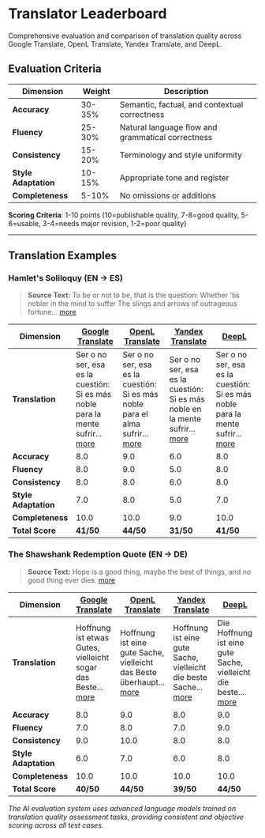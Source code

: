 # Translator Leaderboard

Comprehensive evaluation and comparison of translation quality across Google Translate, OpenL Translate, Yandex Translate, and DeepL.

## Evaluation Criteria

| Dimension | Weight | Description |
|-----------|--------|-------------|
| **Accuracy** | 30-35% | Semantic, factual, and contextual correctness |
| **Fluency** | 25-30% | Natural language flow and grammatical correctness |
| **Consistency** | 15-20% | Terminology and style uniformity |
| **Style Adaptation** | 10-15% | Appropriate tone and register |
| **Completeness** | 5-10% | No omissions or additions |

**Scoring Criteria**: 1-10 points (10=publishable quality, 7-8=good quality, 5-6=usable, 3-4=needs major revision, 1-2=poor quality)

---

## Translation Examples

### Hamlet's Soliloquy (EN → ES)

> **Source Text:**  To be or not to be, that is the question: Whether 'tis nobler in the mind to suffer The slings and arrows of outrageous fortune... [more](./examples/hamlet-soliloquy.md)

| Dimension | [Google Translate](https://translate.google.com/) | [OpenL Translate](https://openl.io/) | [Yandex Translate](https://translate.yandex.com/) | [DeepL](https://www.deepl.com/) |
|-----------|------------------|-----------------|------------------|--------|
| **Translation** | Ser o no ser, esa es la cuestión: Si es más noble para la mente sufrir... [more](./examples/hamlet-soliloquy.md#google-translate) | Ser o no ser, esa es la cuestión: Si es más noble para el alma sufrir... [more](./examples/hamlet-soliloquy.md#openl-translate) | Ser o no ser, esa es la cuestión: Si es más noble en la mente sufrir... [more](./examples/hamlet-soliloquy.md#yandex-translate) | Ser o no ser, esa es la cuestión: Si es más noble para la mente sufrir... [more](./examples/hamlet-soliloquy.md#deepl) |
| **Accuracy** | 8.0 | 9.0 | 6.0 | 8.0 |
| **Fluency** | 8.0 | 9.0 | 5.0 | 8.0 |
| **Consistency** | 8.0 | 8.0 | 6.0 | 8.0 |
| **Style Adaptation** | 7.0 | 8.0 | 5.0 | 7.0 |
| **Completeness** | 10.0 | 10.0 | 9.0 | 10.0 |
| **Total Score** | **41/50** | **44/50** | **31/50** | **41/50** |

### The Shawshank Redemption Quote (EN → DE)

> **Source Text:**  Hope is a good thing, maybe the best of things, and no good thing ever dies. [more](./examples/shawshank-redemption.md)

| Dimension | [Google Translate](https://translate.google.com/) | [OpenL Translate](https://openl.io/) | [Yandex Translate](https://translate.yandex.com/) | [DeepL](https://www.deepl.com/) |
|-----------|------------------|-----------------|------------------|--------|
| **Translation** | Hoffnung ist etwas Gutes, vielleicht sogar das Beste... [more](./examples/shawshank-redemption.md#google-translate) | Hoffnung ist eine gute Sache, vielleicht das Beste überhaupt... [more](./examples/shawshank-redemption.md#openl-translate) | Hoffnung ist eine gute Sache, vielleicht die beste Sache... [more](./examples/shawshank-redemption.md#yandex-translate) | Die Hoffnung ist eine gute Sache, vielleicht die beste... [more](./examples/shawshank-redemption.md#deepl) |
| **Accuracy** | 8.0 | 9.0 | 8.0 | 9.0 |
| **Fluency** | 7.0 | 8.0 | 7.0 | 9.0 |
| **Consistency** | 9.0 | 10.0 | 8.0 | 8.0 |
| **Style Adaptation** | 6.0 | 7.0 | 6.0 | 8.0 |
| **Completeness** | 10.0 | 10.0 | 10.0 | 10.0 |
| **Total Score** | **40/50** | **44/50** | **39/50** | **44/50** |


*The AI evaluation system uses advanced language models trained on translation quality assessment tasks, providing consistent and objective scoring across all test cases.*
